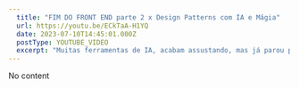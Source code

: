 ```yaml
---
  title: "FIM DO FRONT END parte 2 x Design Patterns com IA e Mágia"
  url: https://youtu.be/ECkTaA-H1YQ
  date: 2023-07-10T14:45:01.000Z
  postType: YOUTUBE_VIDEO
  excerpt: "Muitas ferramentas de IA, acabam assustando, mas já parou pra pensar que elas só fazem a cereja do bolo e que boa parte do que impressiona está sendo feito por humanos? Nesse vídeo vou explorar um pouco do que tem por trás do Framer e de quebra dar várias dicas legais de design patterns para você!"
---
```

  
  No content
  